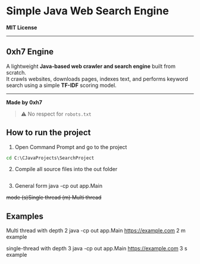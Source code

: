 # Simple Java Web Search Engine  
**MIT License**

---

## 0xh7 Engine

A lightweight **Java-based web crawler and search engine** built from scratch.  
It crawls websites, downloads pages, indexes text, and performs keyword search using a simple **TF-IDF** scoring model.

---

**Made by 0xh7**

> ⚠️ No respect for `robots.txt`



## How to run the project

1. Open Command Prompt and go to the project 
```cmd
cd C:\CJavaProjects\SearchProject 
```




2. Compile all source files into the out folder

```javac -d out src\util\*.java src\crawler\*.java src\indexer\*.java src\search\*.java src\app\*.java
```


3. General form
java -cp out app.Main <Url> <depth> <mode> <query>

~~mode (s)Single thread (m) Multi thread~~









## Examples
Multi thread  with depth 2
java -cp out app.Main https://example.com 2 m example


single-thread with depth 3
java -cp out app.Main https://example.com 3 s example


